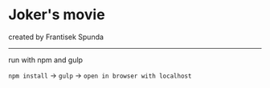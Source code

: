 # Joker's movie

created by Frantisek Spunda
___
run with npm and gulp

``` npm install ``` -> ```gulp``` -> ```open in browser with localhost```
